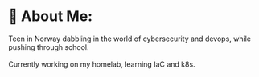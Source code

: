 # 💫 About Me:
Teen in Norway dabbling in the world of cybersecurity and devops, while pushing through school.<br><br>Currently working on my homelab, learning IaC and k8s.

<!-- Proudly created with GPRM ( https://gprm.itsvg.in ) -->
